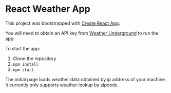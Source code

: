# React Weather App

This project was bootstrapped with [Create React App](https://github.com/facebookincubator/create-react-app).

You will need to obtain an API key from [Weather Underground](https://www.wunderground.com/weather/api/) to run the app.

To start the app:

1. Clone the repository
2. `npm install`
3. `npm start`

The initial page loads weather data obtained by ip address of your machine. It currently only supports weather lookup by zipcode.